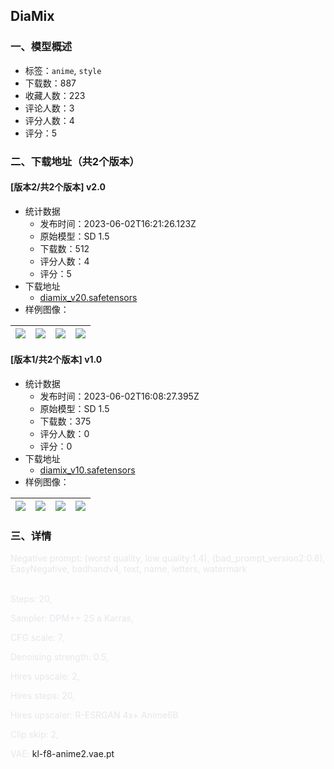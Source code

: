 ## DiaMix
### 一、模型概述

- 标签：`anime`, `style`
- 下载数：887
- 收藏人数：223
- 评论人数：3
- 评分人数：4
- 评分：5

### 二、下载地址（共2个版本）

#### [版本2/共2个版本] v2.0

- 统计数据
  - 发布时间：2023-06-02T16:21:26.123Z
  - 原始模型：SD 1.5
  - 下载数：512
  - 评分人数：4
  - 评分：5
- 下载地址
  - [diamix_v20.safetensors](https://civitai.com/api/download/models/87747)
- 样例图像：

| <img src="https://image.civitai.com/xG1nkqKTMzGDvpLrqFT7WA/9eab795f-6124-4b36-ad0d-107ad456f6db/width=450/1006613.jpeg" /> | <img src="https://image.civitai.com/xG1nkqKTMzGDvpLrqFT7WA/63363632-23cc-41eb-8547-998fea76ad6e/width=450/1006647.jpeg" /> | <img src="https://image.civitai.com/xG1nkqKTMzGDvpLrqFT7WA/63363632-23cc-41eb-8547-998fea76ad6e/width=450/1006626.jpeg" /> | <img src="https://image.civitai.com/xG1nkqKTMzGDvpLrqFT7WA/a9ba0a66-3679-4f9f-ba5b-76e8dbebb769/width=450/1006650.jpeg" /> |
| ---- | ---- | ---- | ---- |

#### [版本1/共2个版本] v1.0

- 统计数据
  - 发布时间：2023-06-02T16:08:27.395Z
  - 原始模型：SD 1.5
  - 下载数：375
  - 评分人数：0
  - 评分：0
- 下载地址
  - [diamix_v10.safetensors](https://civitai.com/api/download/models/80690)
- 样例图像：

| <img src="https://image.civitai.com/xG1nkqKTMzGDvpLrqFT7WA/41063d27-ecff-4bea-a397-5da9e9b59983/width=450/907955.jpeg" /> | <img src="https://image.civitai.com/xG1nkqKTMzGDvpLrqFT7WA/a6a95b3c-407c-4163-8b9b-104fc4e30102/width=450/907952.jpeg" /> | <img src="https://image.civitai.com/xG1nkqKTMzGDvpLrqFT7WA/0dba1e3c-f179-4836-a3fc-39dde9d808b6/width=450/907957.jpeg" /> | <img src="https://image.civitai.com/xG1nkqKTMzGDvpLrqFT7WA/068a872a-b62b-44f3-940d-eca7f2fa2d6f/width=450/907953.jpeg" /> |
| ---- | ---- | ---- | ---- |


### 三、详情
<p><span style="color:rgb(229, 231, 235)">Negative prompt: (worst quality, low quality:1.4), (bad_prompt_version2:0.8), EasyNegative, badhandv4, text, name, letters, watermark</span></p><p><br /><span style="color:rgb(229, 231, 235)">Steps: 20, </span></p><p><span style="color:rgb(229, 231, 235)">Sampler: DPM++ 2S a Karras, </span></p><p><span style="color:rgb(229, 231, 235)">CFG scale: 7, </span></p><p></p><p><span style="color:rgb(229, 231, 235)">Denoising strength: 0.5, </span></p><p><span style="color:rgb(229, 231, 235)">Hires upscale: 2, </span></p><p><span style="color:rgb(229, 231, 235)">Hires steps: 20, </span></p><p><span style="color:rgb(229, 231, 235)">Hires upscaler: R-ESRGAN 4x+ Anime6B</span></p><p></p><p><span style="color:rgb(229, 231, 235)">Clip skip: 2, </span></p><p><span style="color:rgb(229, 231, 235)">VAE: </span>kl-f8-anime2.vae.pt</p>